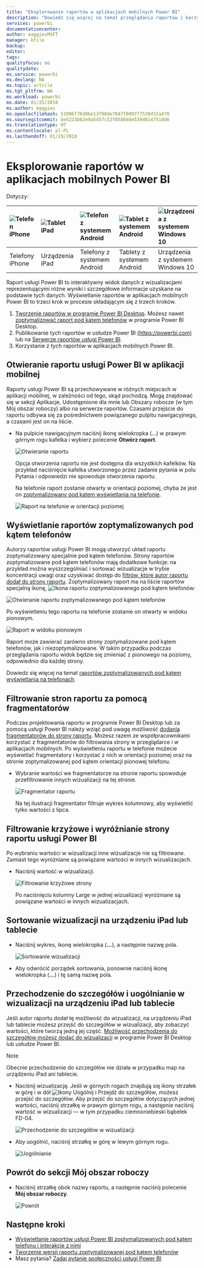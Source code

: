 ```yaml
---
title: "Eksplorowanie raportów w aplikacjach mobilnych Power BI"
description: "Dowiedz się więcej na temat przeglądania raportów i korzystania z nich w aplikacji mobilnej Power BI na swoim telefonie lub tablecie. Raporty możesz tworzyć w usłudze Power BI lub programie Power BI Desktop, a następnie korzystać z nich w aplikacjach mobilnych. "
services: powerbi
documentationcenter: 
author: maggiesMSFT
manager: kfile
backup: 
editor: 
tags: 
qualityfocus: no
qualitydate: 
ms.service: powerbi
ms.devlang: NA
ms.topic: article
ms.tgt_pltfrm: NA
ms.workload: powerbi
ms.date: 01/25/2018
ms.author: maggies
ms.openlocfilehash: 51006f70d0be13f08de7047f0097f7530d32a470
ms.sourcegitcommit: be5223b62e9a5d57c52f8588d4e539d814751dd6
ms.translationtype: HT
ms.contentlocale: pl-PL
ms.lasthandoff: 01/29/2018
---
```

# <a name="explore-reports-in-the-power-bi-mobile-apps"></a>Eksplorowanie raportów w aplikacjach mobilnych Power BI
Dotyczy:

| ![Telefon iPhone](media/mobile-reports-in-the-mobile-apps/ios-logo-40-px.png) | ![Tablet iPad](media/mobile-reports-in-the-mobile-apps/ios-logo-40-px.png) | ![Telefon z systemem Android](media/mobile-reports-in-the-mobile-apps/android-logo-40-px.png) | ![Tablet z systemem Android](media/mobile-reports-in-the-mobile-apps/android-logo-40-px.png) | ![Urządzenia z systemem Windows 10](media/mobile-reports-in-the-mobile-apps/win-10-logo-40-px.png) |
|:--- |:--- |:--- |:--- |:--- |
| Telefony iPhone |Urządzenia iPad |Telefony z systemem Android |Tablety z systemem Android |Urządzenia z systemem Windows 10 |

Raport usługi Power BI to interaktywny widok danych z wizualizacjami reprezentującymi różne wyniki i szczegółowe informacje uzyskane na podstawie tych danych. Wyświetlanie raportów w aplikacjach mobilnych Power BI to trzeci krok w procesie składającym się z trzech kroków.

1. [Tworzenie raportów w programie Power BI Desktop](desktop-report-view.md). Możesz nawet [zoptymalizować raport pod kątem telefonów](mobile-apps-view-phone-report.md) w programie Power BI Desktop. 
2. Publikowanie tych raportów w usłudze Power BI [(https://powerbi.com)](https://powerbi.com) lub na [Serwerze raportów usługi Power BI](report-server/get-started.md).  
3. Korzystanie z tych raportów w aplikacjach mobilnych Power BI.

## <a name="open-a-power-bi-report-in-the-mobile-app"></a>Otwieranie raportu usługi Power BI w aplikacji mobilnej
Raporty usługi Power BI są przechowywane w różnych miejscach w aplikacji mobilnej, w zależności od tego, skąd pochodzą. Mogą znajdować się w sekcji Aplikacje, Udostępnione dla mnie lub Obszary robocze (w tym Mój obszar roboczy) albo na serwerze raportów. Czasami przejście do raportu odbywa się za pośrednictwem powiązanego pulpitu nawigacyjnego, a czasami jest on na liście.

* Na pulpicie nawigacyjnym naciśnij ikonę wielokropka (...) w prawym górnym rogu kafelka i wybierz polecenie **Otwórz raport**.
  
  ![Otwieranie raportu](media/mobile-reports-in-the-mobile-apps/power-bi-android-open-report-tile.png)
  
  Opcja otworzenia raportu nie jest dostępna dla wszystkich kafelków. Na przykład naciśnięcie kafelka utworzonego przez zadanie pytania w polu Pytania i odpowiedzi nie spowoduje otworzenia raportu. 
  
  Na telefonie raport zostanie otwarty w orientacji poziomej, chyba że jest on [zoptymalizowany pod kątem wyświetlania na telefonie](mobile-reports-in-the-mobile-apps.md#view-reports-optimized-for-phones).
  
  ![Raport na telefonie w orientacji poziomej](media/mobile-reports-in-the-mobile-apps/power-bi-iphone-report-landscape.png)

## <a name="view-reports-optimized-for-phones"></a>Wyświetlanie raportów zoptymalizowanych pod kątem telefonów
Autorzy raportów usługi Power BI mogą utworzyć układ raportu zoptymalizowany specjalnie pod kątem telefonów. Strony raportów zoptymalizowane pod kątem telefonów mają dodatkowe funkcje: na przykład można wyszczególniać i sortować wizualizacje w trybie koncentracji uwagi oraz uzyskiwać dostęp do [filtrów, które autor raportu dodał do strony raportu](mobile-apps-view-phone-report.md#filter-the-report-page-on-a-phone). Zoptymalizowany raport ma na liście raportów specjalną ikonę, ![Ikona raportu zoptymalizowanego pod kątem telefonów](media/mobile-reports-in-the-mobile-apps/power-bi-phone-report-icon.png):

![Otwieranie raportu zoptymalizowanego pod kątem telefonów](media/mobile-reports-in-the-mobile-apps/power-bi-android-phone-report.png)

Po wyświetleniu tego raportu na telefonie zostanie on otwarty w widoku pionowym.

![Raport w widoku pionowym](media/mobile-reports-in-the-mobile-apps/07-power-bi-phone-report-portrait.png)

 Raport może zawierać zarówno strony zoptymalizowane pod kątem telefonów, jak i niezoptymalizowane. W takim przypadku podczas przeglądania raportu widok będzie się zmieniać z pionowego na poziomy, odpowiednio dla każdej strony.

Dowiedz się więcej na temat [raportów zoptymalizowanych pod kątem wyświetlania na telefonach](mobile-apps-view-phone-report.md).

## <a name="use-slicers-to-filter-a-report-page"></a>Filtrowanie stron raportu za pomocą fragmentatorów
Podczas projektowania raportu w programie Power BI Desktop lub za pomocą usługi Power BI należy wziąć pod uwagę możliwość [dodania fragmentatorów do strony raportu](power-bi-visualization-slicers.md). Możesz razem ze współpracownikami korzystać z fragmentatorów do filtrowania strony w przeglądarce i w aplikacjach mobilnych. Po wyświetleniu raportu w telefonie możecie wyświetlać fragmentatory i korzystać z nich w orientacji poziomej oraz na stronie zoptymalizowanej pod kątem orientacji pionowej telefonu.

* Wybranie wartości we fragmentatorze na stronie raportu spowoduje przefiltrowanie innych wizualizacji na tej stronie.
  
  ![Fragmentator raportu](media/mobile-reports-in-the-mobile-apps/power-bi-android-tablet-report-slicer.png)
  
  Na tej ilustracji fragmentator filtruje wykres kolumnowy, aby wyświetlić tylko wartości z lipca.

## <a name="cross-filter-and-highlight-a-power-bi-report-page"></a>Filtrowanie krzyżowe i wyróżnianie strony raportu usługi Power BI
Po wybraniu wartości w wizualizacji inne wizualizacje nie są filtrowane. Zamiast tego wyróżniane są powiązane wartości w innych wizualizacjach.

* Naciśnij wartość w wizualizacji.
  
  ![Filtrowanie krzyżowe strony](media/mobile-reports-in-the-mobile-apps/power-bi-android-tablet-report-highlight.png)
  
  Po naciśnięciu kolumny Large w jednej wizualizacji wyróżniane są powiązane wartości w innych wizualizacjach. 

## <a name="sort-a-visual-on-an-ipad-or-a-tablet"></a>Sortowanie wizualizacji na urządzeniu iPad lub tablecie
* Naciśnij wykres, ikonę wielokropka (**...**), a następnie nazwę pola.
  
   ![Sortowanie wizualizacji](media/mobile-reports-in-the-mobile-apps/power-bi-android-tablet-report-sort.png)
* Aby odwrócić porządek sortowania, ponownie naciśnij ikonę wielokropka (**...**) i tę samą nazwę pola.

## <a name="drill-down-and-up-in-a-visual-on-an-ipad-or-a-tablet"></a>Przechodzenie do szczegółów i uogólnianie w wizualizacji na urządzeniu iPad lub tablecie
Jeśli autor raportu dodał tę możliwość do wizualizacji, na urządzeniu iPad lub tablecie możesz przejść do szczegółów w wizualizacji, aby zobaczyć wartości, które tworzą jedną jej część. [Możliwość przechodzenia do szczegółów możesz dodać do wizualizacji](power-bi-visualization-drill-down.md) w programie Power BI Desktop lub usłudze Power BI. 

> [!NOTE]
> Obecnie przechodzenie do szczegółów nie działa w przypadku map na urządzeniu iPad ani tablecie.
> 
> 

* Naciśnij wizualizację. Jeśli w górnych rogach znajdują się ikony strzałek w górę i w dół ![Ikony Uogólnij i Przejdź do szczegółów](media/mobile-reports-in-the-mobile-apps/power-bi-mobile-drill-up-down.png), możesz przejść do szczegółów. Aby przejść do szczegółów dotyczących jednej wartości, naciśnij strzałkę w prawym górnym rogu, a następnie naciśnij wartość w wizualizacji — w tym przypadku ciemnoniebieski bąbelek FD-04.
  
  ![Przechodzenie do szczegółów w wizualizacji](media/mobile-reports-in-the-mobile-apps/power-bi-mobile-drill-down-one.png)
* Aby uogólnić, naciśnij strzałkę w górę w lewym górnym rogu.
  
  ![Uogólnianie](media/mobile-reports-in-the-mobile-apps/power-bi-mobile-drill-up.png)

## <a name="go-back-to-my-workspace"></a>Powrót do sekcji Mój obszar roboczy
* Naciśnij strzałkę obok nazwy raportu, a następnie naciśnij polecenie **Mój obszar roboczy**.
  
  ![Powrót](media/mobile-reports-in-the-mobile-apps/power-bi-iphone-report-back.png)

## <a name="next-steps"></a>Następne kroki
* [Wyświetlanie raportów usługi Power BI zoptymalizowanych pod kątem telefonu i interakcje z nimi](mobile-apps-view-phone-report.md)
* [Tworzenie wersji raportu zoptymalizowanej pod kątem telefonów](desktop-create-phone-report.md)
* Masz pytania? [Zadaj pytanie społeczności usługi Power BI](http://community.powerbi.com/)

